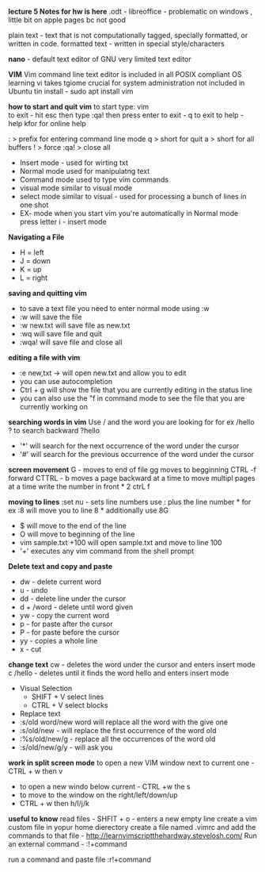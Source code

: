**lecture 5 Notes for hw is here**
.odt - libreoffice - problematic on windows , little bit on apple pages bc not good 

plain text - text that is not computationally tagged, specially formatted, or written in code.
formatted text - written in special style/characters 

**nano** - default text editor of GNU 
very limited text editor 

**VIM**
Vim command line text editor is included in all POSIX compliant OS 
learning vi takes tgiome 
crucial for system administration 
not included in Ubuntu 
tin install - sudo apt install vim 

**how to start and quit vim**
to start type: vim     
to exit - hit esc then type :qa! then press enter 
to exit - q<Enter> to exit 
to help - help<Enter> kfor <F1> for online help

: > prefix for entering command line mode 
q > short for quit 
a > short for all buffers
! > force 
:qa! > close all 

* Insert mode - used for wirting txt 
* Normal mode used for manipulatng text 
* Command mode used to type vim commands 
* visual mode similar to visual mode 
* select mode similar to visual - used for processing a bunch of lines in one shot 
* EX- mode 
when you start vim you're automatically in  Normal mode 
press letter i - insert mode 

**Navigating a File** 
* H = left
* J = down 
* K = up
* L = right 

**saving and quitting vim** 
* to save a text file you need to enter normal mode using :w 
* :w will save the file 
* :w new.txt will save file as new.txt
* :wq will save file and quit 
* :wqa! will save file and close all 

**editing a file with vim**
* :e new,txt -> will open new.txt and allow you to edit 
* you can use autocompletion 
* Ctrl + g will show the file that you are currently editing in the status line 
* you can also use the "f in command mode to see the file that you are currently working on 

**searching words in vim**
Use / and the word you are looking for 
    for ex /hello 
? to search backward
    ?hello 
* '*' will search for the next occurrence of the word under the cursor 
* '#' will  search for the previous occurrence of the word under the cursor

**screen movement** 
G - moves to end of file 
gg moves to begginning 
CTRL -f forward
CTTRL - b moves a page backward at a time 
to move multipl pages at a time write the number in front 
    * 2 ctrL f 

**moving to lines**
:set nu - sets line numbers 
use : plus the line number 
    * for ex :8 will move you to line 8
    * additionally use 8G
*  $ will move to the end of the line 
*  O will move to beginning of the line 
*  vim sample.txt +100 will open sample.txt and move to line 100
* '+' executes any vim command from the shell prompt 

**Delete text and copy and paste**
* dw - delete current word
* u - undo 
* dd - delete line under the cursor 
* d + /word - delete until word given 
* yw - copy the current word 
* p - for paste after the cursor 
* P - for paste before the cursor 
* yy - copies a whole line 
* x - cut 

**change text** 
cw - deletes the word under the cursor and enters insert mode 
c /hello - deletes until it finds the word hello and enters insert mode 
* Visual Selection
  * SHIFT + V select lines 
  * CTRL + V select blocks 
* Replace text 
* :s/old word/new word will replace all the word with the give one 
* :s/old/new - will replace the first occurrence of the word old
* :%s/old/new/g - replace all the occurrences of the word old 
* :s/old/new/g/y - will ask you 

**work in split screen mode** 
to open a new VIM window next to current one - CTRL + w then v
* to open a new windo below current - CTRL +w the s
* to move to the window on the right/left/down/up
* CTRL + w then h/l/j/k

**useful to know** 
read files - SHFIT + o - enters a new empty line 
create a vim custom file 
    in yopur home dierectory create a file named .vimrc and add the commands to that file - http://learnvimscriptthehardway.stevelosh.com/
Run an external command - :!+command

run a command and paste file
    :r!+command
